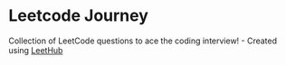 # Leetcode Journey
Collection of LeetCode questions to ace the coding interview! - Created using [LeetHub](https://github.com/QasimWani/LeetHub)

